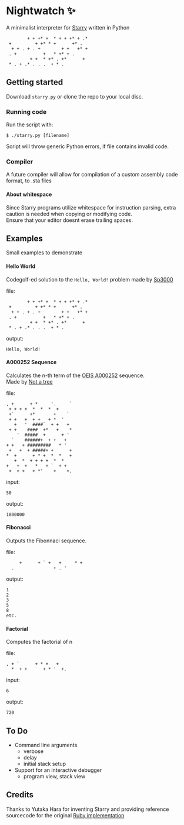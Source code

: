 # Nightwatch ✨

A minimalist interpreter for [Starry](https://esolangs.org/wiki/starry) written in Python

```
        + + +* +  * + + +* + .*
 +         + +* * +      +* .
  + + . + . +        + +   +* +
 . +          +   * +* + .
         + +  * +* . +*      +
 * . + .* . . .  + * .
```

## Getting started

Download `starry.py` or clone the repo to your local disc.

### Running code

Run the script with:
```
$ ./starry.py [filename]
```

Script will throw generic Python errors, if file contains invalid code.

### Compiler

A future compiler will allow for compilation of a custom assembly code format, to .sta files

#### About whitespace 
Since Starry programs utilize whitespace for instruction parsing, extra caution is needed when copying or modifying code.  
Ensure that your editor doesnt erase trailing spaces.

## Examples

Small examples to demonstrate

#### Hello World
Codegolf-ed solution to the `Hello, World!` problem made by [Sp3000](https://codegolf.stackexchange.com/a/55526)

file:
```
        + + +* +  * + + +* + .*
 +         + +* * +      +* .
  + + . + . +        + +   +* +
 . +          +   * +* + .
         + +  * +* . +*      +
 * . + .* . . .  + * .
```
output:
```
Hello, World!
```

#### A000252 Sequence
Calculates the n-th term of the [OEIS A000252](https://oeis.org/A000252) sequence.  
Made by [Not a tree](https://codegolf.stackexchange.com/a/135269) 

file:
```
, +      + *     '.     `
 + + + +  *  *  *  +     
 +`      +*       +    ` 
 + +   +  + +   + *  '   
   +   '  ####`  + +   + 
 + +    ####  +*   +    *
    '  #####  +      + ' 
  `    ######+  + +   +  
+ +   + #########   * '  
 +   +  + #####+ +      +
*  +      + * +  *  *   +
   +  *  + + + +  *  *   
+   +  +   *   + `  + +  
 +  + +   + *'    +    +.
```
input:
```
50
```
output:
```
1800000
```

#### Fibonacci
Outputs the Fibonnaci sequence.

file:
```
     +      + ` +   +     * +
  .               + . '
```
output:
```
1
2
3
5
8
etc.
```

#### Factorial
Computes the factorial of n

file:
```
, + `      + * +   +
  *  + +      + * '  +.
```
input:
```
6
```
output:
```
720
```
## To Do

* Command line arguments
  * verbose
  * delay
  * initial stack setup
* Support for an interactive debugger
  * program view, stack view
## Credits

Thanks to Yutaka Hara for inventing Starry and providing reference sourcecode for the original [Ruby implementation](https://github.com/yhara/esolang-book-sources/tree/master/starry)
